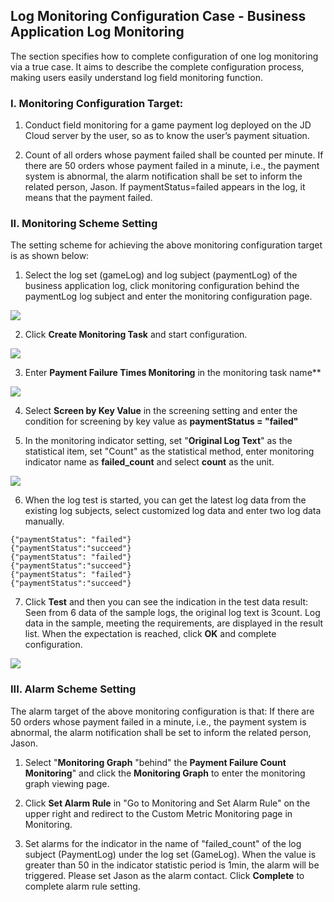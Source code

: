 ## Log Monitoring Configuration Case - Business Application Log Monitoring

The section specifies how to complete configuration of one log monitoring via a true case. It aims to describe the complete configuration process, making users easily understand log field monitoring function.

### I. Monitoring Configuration Target:

1. Conduct field monitoring for a game payment log deployed on the JD Cloud server by the user, so as to know the user’s payment situation.

2. Count of all orders whose payment failed shall be counted per minute. If there are 50 orders whose payment failed in a minute, i.e., the payment system is abnormal, the alarm notification shall be set to inform the related person, Jason. If paymentStatus=failed appears in the log, it means that the payment failed.

### II. Monitoring Scheme Setting

The setting scheme for achieving the above monitoring configuration target is as shown below:

1. Select the log set (gameLog) and log subject (paymentLog) of the business application log, click monitoring configuration behind the paymentLog log subject and enter the monitoring configuration page.

![](https://raw.githubusercontent.com/jdcloudcom/cn/zhangwenjie-only/image/LogService/LogMonitor/monitorcase01.jpg)

2. Click **Create Monitoring Task** and start configuration.

![](https://raw.githubusercontent.com/jdcloudcom/cn/zhangwenjie-only/image/LogService/LogMonitor/monitorcase02.jpg)

3. Enter **Payment Failure Times Monitoring** in the monitoring task name**

![](https://raw.githubusercontent.com/jdcloudcom/cn/zhangwenjie-only/image/LogService/LogMonitor/monitorcase03.jpg)

4. Select **Screen by Key Value** in the screening setting and enter the condition for screening by key value as **paymentStatus = "failed"**

5. In the monitoring indicator setting, set "**Original Log Text**" as the statistical item, set "Count" as the statistical method, enter monitoring indicator name as **failed_count** and select **count** as the unit.

![](https://raw.githubusercontent.com/jdcloudcom/cn/zhangwenjie-only/image/LogService/LogMonitor/monitorcase04.jpg)

6. When the log test is started, you can get the latest log data from the existing log subjects, select customized log data and enter two log data manually.
```
{"paymentStatus": "failed"}
{"paymentStatus":"succeed"}
{"paymentStatus": "failed"}
{"paymentStatus":"succeed"}
{"paymentStatus": "failed"}
{"paymentStatus":"succeed"}
```
7. Click **Test** and then you can see the indication in the test data result: Seen from 6 data of the sample logs, the original log text is 3count. Log data in the sample, meeting the requirements, are displayed in the result list. When the expectation is reached, click **OK** and complete configuration.

![](https://raw.githubusercontent.com/jdcloudcom/cn/zhangwenjie-only/image/LogService/LogMonitor/monitorcase05.jpg)

### III. Alarm Scheme Setting

The alarm target of the above monitoring configuration is that: If there are 50 orders whose payment failed in a minute, i.e., the payment system is abnormal, the alarm notification shall be set to inform the related person, Jason.

1. Select "**Monitoring Graph** "behind" the **Payment Failure Count Monitoring**" and click the **Monitoring Graph** to enter the monitoring graph viewing page.

2. Click **Set Alarm Rule** in "Go to Monitoring and Set Alarm Rule" on the upper right and redirect to the Custom Metric Monitoring page in Monitoring.

3. Set alarms for the indicator in the name of "failed_count" of the log subject (PaymentLog) under the log set (GameLog). When the value is greater than 50 in the indicator statistic period is 1min, the alarm will be triggered. Please set Jason as the alarm contact. Click **Complete** to complete alarm rule setting.



